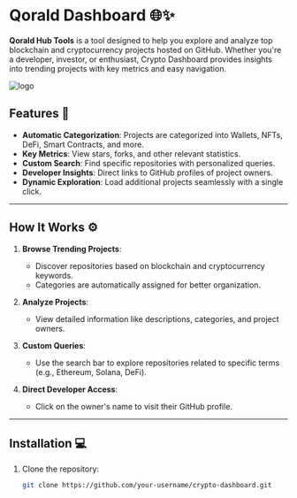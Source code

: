 # Qorald Dashboard 🌐✨

**Qorald Hub Tools** is a tool designed to help you explore and analyze top blockchain and cryptocurrency projects hosted on GitHub. Whether you're a developer, investor, or enthusiast, Crypto Dashboard provides insights into trending projects with key metrics and easy navigation.

![logo](https://github.com/user-attachments/assets/d46730a4-e20d-4491-ae9f-bc6309b639b7)


## Features 🚀

- **Automatic Categorization**: Projects are categorized into Wallets, NFTs, DeFi, Smart Contracts, and more.
- **Key Metrics**: View stars, forks, and other relevant statistics.
- **Custom Search**: Find specific repositories with personalized queries.
- **Developer Insights**: Direct links to GitHub profiles of project owners.
- **Dynamic Exploration**: Load additional projects seamlessly with a single click.

---

## How It Works ⚙️

1. **Browse Trending Projects**:
   - Discover repositories based on blockchain and cryptocurrency keywords.
   - Categories are automatically assigned for better organization.

2. **Analyze Projects**:
   - View detailed information like descriptions, categories, and project owners.

3. **Custom Queries**:
   - Use the search bar to explore repositories related to specific terms (e.g., Ethereum, Solana, DeFi).

4. **Direct Developer Access**:
   - Click on the owner's name to visit their GitHub profile.

---

## Installation 💻

1. Clone the repository:
   ```bash
   git clone https://github.com/your-username/crypto-dashboard.git
